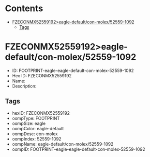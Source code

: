 



Contents
========

* [FZECONMX52559192>eagle-default/con-molex/52559-1092](#fzeconmx52559192eagle-defaultcon-molex52559-1092)
	* [Tags](#tags)

# FZECONMX52559192>eagle-default/con-molex/52559-1092

- ID: FOOTPRINT-eagle-eagle-default-con-molex-52559-1092
- Hex ID: FZECONMX52559192
- Name: 
- Description: 

## Tags

- hexID: FZECONMX52559192
- oompType: FOOTPRINT
- oompSize: eagle
- oompColor: eagle-default
- oompDesc: con-molex
- oompIndex: 52559-1092
- oompName: eagle-default/con-molex/52559-1092
- oompID: FOOTPRINT-eagle-eagle-default-con-molex-52559-1092
